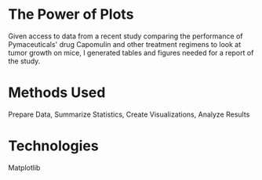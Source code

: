 # The Power of Plots
Given access to data from a recent study comparing the performance of Pymaceuticals' drug Capomulin and other treatment regimens to look at tumor growth on mice, I generated tables and figures needed for a report of the study. 

# Methods Used
Prepare Data, Summarize Statistics, Create Visualizations, Analyze Results


# Technologies
Matplotlib

